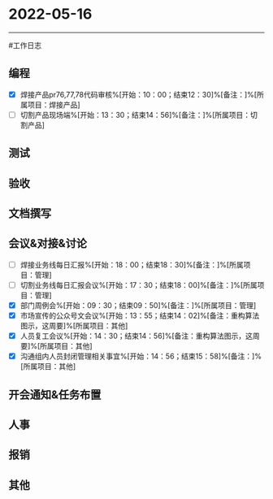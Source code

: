 # 2022-05-16 

---

#工作日志

## 编程
- [x] 焊接产品pr76,77,78代码审核%[开始：10：00；结束12：30]%[备注：]%[所属项目：焊接产品]
- [ ] 切割产品现场端%[开始：13：30；结束14：56]%[备注：]%[所属项目：切割产品]

## 测试



## 验收 



## 文档撰写 



## 会议&对接&讨论

- [ ] 焊接业务线每日汇报%[开始：18：00；结束18：30]%[备注：]%[所属项目：管理]
- [ ] 切割业务线每日汇报会议%[开始：17：30；结束18：00]%[备注：]%[所属项目：管理]
- [x] 部门周例会%[开始：09：30；结束09：50]%[备注：]%[所属项目：管理]
- [x] 市场宣传的公众号文会议%[开始：13：55；结束14：02]%[备注：重构算法图示，这周要]%[所属项目：其他]
- [x] 人员复工会议%[开始：14：30；结束14：56]%[备注：重构算法图示，这周要]%[所属项目：其他]
- [x] 沟通组内人员封闭管理相关事宜%[开始：14：56；结束15：58]%[备注：]%[所属项目：其他]

## 开会通知&任务布置



## 人事



## 报销



## 其他



